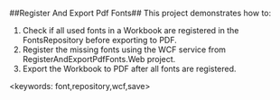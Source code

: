 ##Register And Export Pdf Fonts##
This project demonstrates how to:
 1. Check if all used fonts in a Workbook are registered in the FontsRepository before exporting to PDF.
 2. Register the missing fonts using the WCF service from RegisterAndExportPdfFonts.Web project.
 3. Export the Workbook to PDF after all fonts are registered.

 <keywords: font,repository,wcf,save>